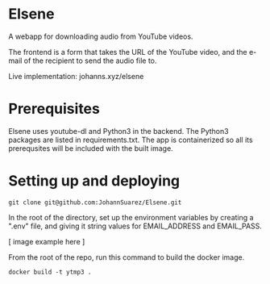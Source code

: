 # Elsene

A webapp for downloading audio from YouTube videos.

The frontend is a form that takes the URL of the YouTube video,
and the e-mail of the recipient to send the audio file to.

Live implementation: johanns.xyz/elsene

# Prerequisites
Elsene uses youtube-dl and Python3 in the backend. The Python3 packages
are listed in requirements.txt. The app is containerized 
so all its prerequsites will be included with the built image.

# Setting up and deploying
```
git clone git@github.com:JohannSuarez/Elsene.git
```

In the root of the directory, set up the environment variables
by creating a ".env" file, and giving it string values for
EMAIL_ADDRESS and EMAIL_PASS.

[ image example here ]

From the root of the repo,
run this command to build the docker image.

```
docker build -t ytmp3 .
```
